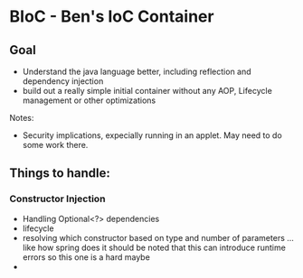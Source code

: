 # BIoC - Ben's IoC Container

## Goal
- Understand the java language better, including reflection and dependency injection
- build out a really simple initial container without any AOP, Lifecycle management or other optimizations

Notes:
- Security implications, expecially running in an applet. May need to do some work there.


## Things to handle:

### Constructor Injection
- Handling Optional<?> dependencies 
- lifecycle
- resolving which constructor based on type and number of parameters ... like how spring does it
should be noted that this can introduce runtime errors so this one is a hard maybe
- 
